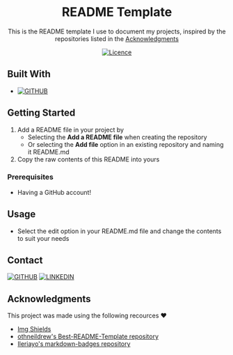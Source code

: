 <!-- SUMMARY -->
<div align="center">

# README Template

This is the README template I use to document my projects, inspired by the repositories listed in the [Acknowledgments](#acknowledgments)

[![Licence][license-shield]](./LICENSE)

</div>

<!-- BUILT WITH -->
## Built With

- [![GITHUB][github-shield]][github-url]

<!-- GETTING STARTED -->
## Getting Started

1. Add a README file in your project by
   - Selecting the **Add a README file** when creating the repository
   - Or selecting the **Add file** option in an existing repository and naming it README.md
2. Copy the raw contents of this README into yours

### Prerequisites

- Having a GitHub account!

<!-- USAGE -->
## Usage

- Select the edit option in your README.md file and change the contents to suit your needs

<!-- CONTACT -->
## Contact
[![GITHUB][personal-shield]][personal-url] [![LINKEDIN][linkedin-shield]][linkedin-url]

<!-- ACKNOWLEDGMENTS -->
## Acknowledgments

This project was made using the following recources :heart:

- [Img Shields](https://shields.io)
- [othneildrew's Best-README-Template repository](https://github.com/othneildrew/Best-README-Template)
- [Ileriayo's markdown-badges repository](https://github.com/Ileriayo/markdown-badges)

<!-- MARKDOWN LINKS AND IMAGES -->
<!-- BUILT WITH -->
[github-shield]: https://img.shields.io/badge/github-%23121011.svg?style=for-the-badge&logo=github&logoColor=white
[github-url]: https://github.com
<!-- LICENSE -->
[license-shield]: https://img.shields.io/github/license/Ileriayo/markdown-badges?style=for-the-badge
<!-- MY GITHUB -->
[personal-shield]: https://img.shields.io/badge/FACUNDO-MU%C3%91OZ-yellowgreen?style=for-the-badge
[personal-url]: https://github.com/facundoMunoz
<!-- MY LINKEDIN -->
[linkedin-shield]: https://img.shields.io/badge/linkedin-%230077B5.svg?style=for-the-badge&logo=linkedin&logoColor=white
[linkedin-url]: https://www.linkedin.com/in/facundomunoz001/
